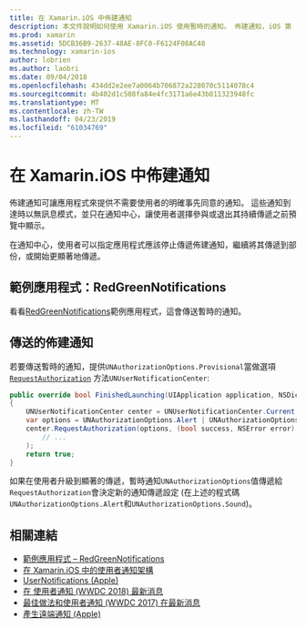 ```yaml
---
title: 在 Xamarin.iOS 中佈建通知
description: 本文件說明如何使用 Xamarin.iOS 使用暫時的通知。 佈建通知，iOS 第 12 中導入可讓傳送無訊息的通知，而不需要明確的使用者權限的應用程式。
ms.prod: xamarin
ms.assetid: 5DCB36B9-2637-48AE-8FC0-F6124F08AC48
ms.technology: xamarin-ios
author: lobrien
ms.author: laobri
ms.date: 09/04/2018
ms.openlocfilehash: 434dd2e2ee7a0064b706872a228070c5114078c4
ms.sourcegitcommit: 4b402d1c508fa84e4fc3171a6e43b811323948fc
ms.translationtype: MT
ms.contentlocale: zh-TW
ms.lasthandoff: 04/23/2019
ms.locfileid: "61034769"
---
```

# <a name="provisional-notifications-in-xamarinios"></a>在 Xamarin.iOS 中佈建通知

佈建通知可讓應用程式來提供不需要使用者的明確事先同意的通知。 這些通知到達時以無訊息模式，並只在通知中心，讓使用者選擇參與或退出其持續傳遞之前預覽中顯示。

在通知中心，使用者可以指定應用程式應該停止傳遞佈建通知，繼續將其傳遞到部份，或開始更顯著地傳遞。

## <a name="sample-app-redgreennotifications"></a>範例應用程式：RedGreenNotifications

看看[RedGreenNotifications](https://developer.xamarin.com/samples/monotouch/iOS12/RedGreenNotifications)範例應用程式，這會傳送暫時的通知。

## <a name="sending-provisional-notifications"></a>傳送的佈建通知

若要傳送暫時的通知，提供`UNAuthorizationOptions.Provisional`當做選項 [`RequestAuthorization`](xref:UserNotifications.UNUserNotificationCenter.RequestAuthorization*)
方法`UNUserNotificationCenter`:

```csharp
public override bool FinishedLaunching(UIApplication application, NSDictionary launchOptions)
{
    UNUserNotificationCenter center = UNUserNotificationCenter.Current;
    var options = UNAuthorizationOptions.Alert | UNAuthorizationOptions.Sound | UNAuthorizationOptions.Provisional;
    center.RequestAuthorization(options, (bool success, NSError error) => {
        // ...
    );
    return true;
}
```

如果在使用者升級到顯著的傳遞，暫時通知`UNAuthorizationOptions`值傳遞給`RequestAuthorization`會決定新的通知傳遞設定 (在上述的程式碼`UNAuthorizationOptions.Alert`和`UNAuthorizationOptions.Sound`)。

## <a name="related-links"></a>相關連結

- [範例應用程式 – RedGreenNotifications](https://developer.xamarin.com/samples/monotouch/iOS12/RedGreenNotifications)
- [在 Xamarin.iOS 中的使用者通知架構](~/ios/platform/user-notifications/index.md)
- [UserNotifications (Apple)](https://developer.apple.com/documentation/usernotifications?language=objc)
- [在 使用者通知 (WWDC 2018) 最新消息](https://developer.apple.com/videos/play/wwdc2018/710/)
- [最佳做法和使用者通知 (WWDC 2017) 在最新消息](https://developer.apple.com/videos/play/wwdc2017/708/)
- [產生遠端通知 (Apple)](https://developer.apple.com/documentation/usernotifications/setting_up_a_remote_notification_server/generating_a_remote_notification)
